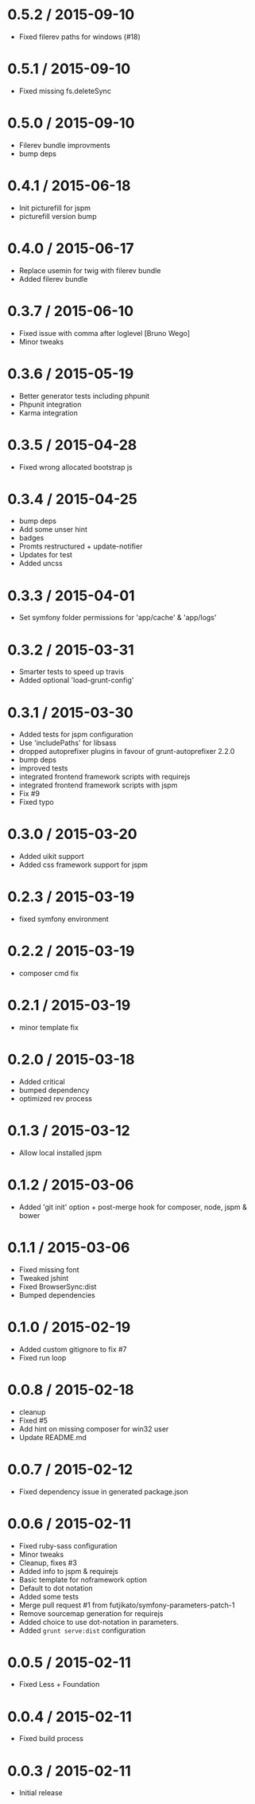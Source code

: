 
0.5.2 / 2015-09-10
==================

  * Fixed filerev paths for windows (#18)

0.5.1 / 2015-09-10
==================

  * Fixed missing fs.deleteSync

0.5.0 / 2015-09-10
==================

  * Filerev bundle improvments
  * bump deps

0.4.1 / 2015-06-18
==================

  * Init picturefill for jspm
  * picturefill version bump

0.4.0 / 2015-06-17
==================

  * Replace usemin for twig with filerev bundle
  * Added filerev bundle

0.3.7 / 2015-06-10
==================

  * Fixed issue with comma after loglevel [Bruno Wego]
  * Minor tweaks

0.3.6 / 2015-05-19
==================

  * Better generator tests including phpunit 
  * Phpunit integration
  * Karma integration
  
0.3.5 / 2015-04-28
==================
  
  * Fixed wrong allocated bootstrap js

0.3.4 / 2015-04-25
==================

  * bump deps
  * Add some unser hint
  * badges
  * Promts restructured + update-notifier
  * Updates for test
  * Added uncss

0.3.3 / 2015-04-01
==================

  * Set symfony folder permissions for 'app/cache' & 'app/logs'

0.3.2 / 2015-03-31
==================

  * Smarter tests to speed up travis 
  * Added optional 'load-grunt-config'

0.3.1 / 2015-03-30
==================
  * Added tests for jspm configuration
  * Use 'includePaths' for libsass
  * dropped autoprefixer plugins in favour of grunt-autoprefixer 2.2.0
  * bump deps
  * improved tests
  * integrated frontend framework scripts with requirejs
  * integrated frontend framework scripts with jspm
  * Fix #9
  * Fixed typo

0.3.0 / 2015-03-20
==================

  * Added uikit support
  * Added css framework support for jspm 

0.2.3 / 2015-03-19
==================

  * fixed symfony environment

0.2.2 / 2015-03-19
==================

  * composer cmd fix 

0.2.1 / 2015-03-19
==================

  * minor template fix

0.2.0 / 2015-03-18
==================

  * Added critical
  * bumped dependency
  * optimized rev process

0.1.3 / 2015-03-12
==================

  * Allow local installed jspm

0.1.2 / 2015-03-06
==================

  * Added 'git init' option + post-merge hook for composer, node, jspm & bower
  
0.1.1 / 2015-03-06
==================

  * Fixed missing font
  * Tweaked jshint
  * Fixed BrowserSync:dist
  * Bumped dependencies

0.1.0 / 2015-02-19
==================

  * Added custom gitignore to fix #7
  * Fixed run loop

0.0.8 / 2015-02-18
==================

  * cleanup
  * Fixed #5
  * Add hint on missing composer for win32 user
  * Update README.md

0.0.7 / 2015-02-12
==================

  * Fixed dependency issue in generated package.json

0.0.6 / 2015-02-11
==================

  * Fixed ruby-sass configuration
  * Minor tweaks
  * Cleanup, fixes #3
  * Added info to jspm & requirejs
  * Basic template for noframework option
  * Default to dot notation
  * Added some tests
  * Merge pull request #1 from futjikato/symfony-parameters-patch-1
  * Remove sourcemap generation for requirejs
  * Added choice to use dot-notation in parameters.
  * Added `grunt serve:dist` configuration

0.0.5 / 2015-02-11
==================

  * Fixed Less + Foundation

0.0.4 / 2015-02-11
==================

  * Fixed build process

0.0.3 / 2015-02-11
==================
  
  * Initial release
